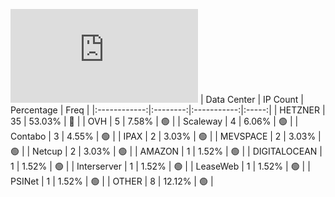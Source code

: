 ![Diagramm](https://github.com/obajay/StateSync-snapshots/blob/main/Projects/Empower/1/README.md)
| Data Center | IP Count | Percentage | Freq |
|:------------:|:--------:|:-----------:|:-----:|
| HETZNER | 35 | 53.03% | 🔴 |
| OVH | 5 | 7.58% | 🟢 |
| Scaleway | 4 | 6.06% | 🟢 |
| Contabo | 3 | 4.55% | 🟢 |
| IPAX | 2 | 3.03% | 🟢 |
| MEVSPACE | 2 | 3.03% | 🟢 |
| Netcup | 2 | 3.03% | 🟢 |
| AMAZON | 1 | 1.52% | 🟢 |
| DIGITALOCEAN | 1 | 1.52% | 🟢 |
| Interserver | 1 | 1.52% | 🟢 |
| LeaseWeb | 1 | 1.52% | 🟢 |
| PSINet | 1 | 1.52% | 🟢 |
| OTHER | 8 | 12.12% | 🟢 |